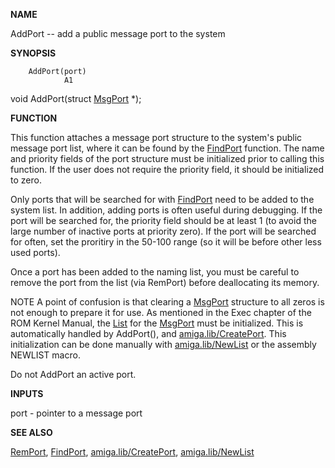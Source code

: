 
**NAME**

AddPort -- add a public message port to the system

**SYNOPSIS**

```
    AddPort(port)
            A1

```
void AddPort(struct [MsgPort](MsgPort) *);

**FUNCTION**

This function attaches a message port structure to the system's
public message port list, where it can be found by the [FindPort](FindPort)
function.  The name and priority fields of the port structure must
be initialized prior to calling this function.  If the user does
not require the priority field, it should be initialized to zero.

Only ports that will be searched for with [FindPort](FindPort) need to
be added to the system list.  In addition, adding ports is often
useful during debugging.  If the port will be searched for,
the priority field should be at least 1 (to avoid the large number
of inactive ports at priority zero).  If the port will be searched
for often, set the proritiry in the 50-100 range (so it will be
before other less used ports).

Once a port has been added to the naming list, you must be careful
to remove the port from the list (via RemPort) before deallocating
its memory.

NOTE
A point of confusion is that clearing a [MsgPort](MsgPort) structure to all
zeros is not enough to prepare it for use.  As mentioned in the
Exec chapter of the ROM Kernel Manual, the [List](List) for the [MsgPort](MsgPort)
must be initialized.  This is automatically handled by AddPort(),
and [amiga.lib/CreatePort](amiga.lib/CreatePort).  This initialization can be done manually
with [amiga.lib/NewList](amiga.lib/NewList) or the assembly NEWLIST macro.

Do not AddPort an active port.

**INPUTS**

port - pointer to a message port

**SEE ALSO**

[RemPort](RemPort), [FindPort](FindPort), [amiga.lib/CreatePort](amiga.lib/CreatePort), [amiga.lib/NewList](amiga.lib/NewList)
